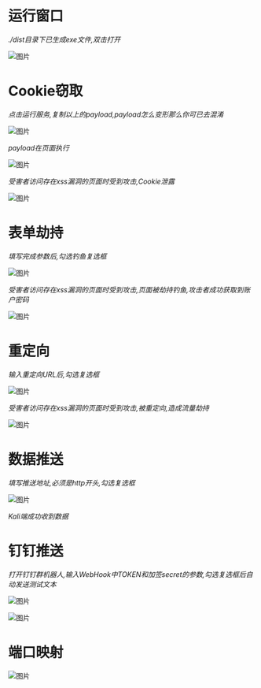 # 运行窗口

_./dist目录下已生成exe文件,双击打开_

![图片](./Demo_image/Main.png)

# Cookie窃取

_点击运行服务,复制以上的payload,payload怎么变形那么你可已去混淆_

![图片](./Demo_image/Main2.png)

_payload在页面执行_

![图片](./Demo_image/Main3.png)

_受害者访问存在xss漏洞的页面时受到攻击,Cookie泄露_

![图片](./Demo_image/Main4.png)


# 表单劫持

_填写完成参数后,勾选钓鱼复选框_


![图片](./Demo_image/Main5.png)


_受害者访问存在xss漏洞的页面时受到攻击,页面被劫持钓鱼,攻击者成功获取到账户密码_

![图片](./Demo_image/Main6.png)


# 重定向

_输入重定向URL后,勾选复选框_

 ![图片](./Demo_image/Main7.png)


_受害者访问存在xss漏洞的页面时受到攻击,被重定向,造成流量劫持_

 ![图片](./Demo_image/Main8.png)

# 数据推送

_填写推送地址,必须是http开头,勾选复选框_

 ![图片](./Demo_image/Main9.png)

_Kali端成功收到数据_


# 钉钉推送

_打开钉钉群机器人,输入WebHook中TOKEN和加签secret的参数,勾选复选框后自动发送测试文本_

 ![图片](./Demo_image/Main10.png)

 ![图片](./Demo_image/Main11.png)

# 端口映射


![图片](./Demo_image/Main12.png)




 


